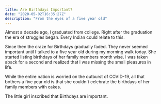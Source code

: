 ```yaml
---
title: Are Birthdays Important?
date: "2020-05-02T16:35:27Z"
description: "From the eyes of a five year old"
---
```


Almost a decade ago, I graduated from college. Right after the graduation the era of 
struggles began. Every Indian could relate to this.

Since then the craze for Birthdays gradually faded. They never seemed important until I talked to
 a five year old during my morning walk today. She started listing birthdays of her family 
 members month wise. I was taken aback for a second and realized that I was missing the small 
 pleasures in life.
 
While the entire nation is worried on the outburst of COVID-19, all that bothers a five year old 
is that she couldn't celebrate the birthdays of her family members with cakes.

The little girl inscribed that Birthdays are important.